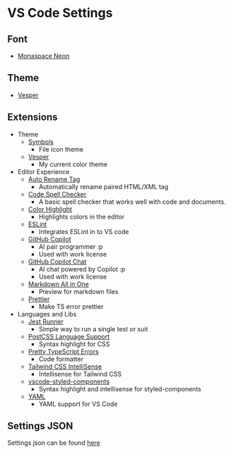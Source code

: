 # VS Code Settings

## Font
 - [Monaspace Neon](https://monaspace.githubnext.com/)

## Theme
 - [Vesper](https://marketplace.visualstudio.com/items?itemName=raunofreiberg.vesper)

## Extensions
 - Theme
   - [Symbols](https://marketplace.visualstudio.com/items?itemName=miguelsolorio.symbols)
     - File icon theme
   - [Vesper](https://marketplace.visualstudio.com/items?itemName=raunofreiberg.vesper)
     - My current color theme
 - Editor Experience
   - [Auto Rename Tag](https://marketplace.visualstudio.com/items?itemName=formulahendry.auto-rename-tag)
     - Automatically rename paired HTML/XML tag
   - [Code Spell Checker](https://marketplace.visualstudio.com/items?itemName=streetsidesoftware.code-spell-checker)
     - A basic spell checker that works well with code and documents.
   - [Color Highlight](https://marketplace.visualstudio.com/items?itemName=naumovs.color-highlight)
     - Highlights colors in the editor
   - [ESLint](https://marketplace.visualstudio.com/items?itemName=dbaeumer.vscode-eslint)
     - Integrates ESLint in to VS code
   - [GitHub Copilot](https://marketplace.visualstudio.com/items?itemName=GitHub.copilot)
     - AI pair programmer :p
     - Used with work license
   - [GitHub Copilot Chat](https://marketplace.visualstudio.com/items?itemName=GitHub.copilot-chat)
     - AI chat powered by Copilot :p
     - Used with work license
   - [Markdown All in One](https://marketplace.visualstudio.com/items?itemName=yzhang.markdown-all-in-one)
     - Preview for markdown files
   - [Prettier](https://marketplace.visualstudio.com/items?itemName=yoavbls.pretty-ts-errors)
     - Make TS error prettier
 - Languages and Libs
   - [Jest Runner](https://marketplace.visualstudio.com/items?itemName=firsttris.vscode-jest-runner)
     - Simple way to run a single test or suit
   - [PostCSS Language Support](https://marketplace.visualstudio.com/items?itemName=csstools.postcss)
     - Syntax highlight for CSS
   - [Pretty TypeScript Errors](https://marketplace.visualstudio.com/items?itemName=esbenp.prettier-vscode)
     - Code formatter
   - [Tailwind CSS IntelliSense](https://marketplace.visualstudio.com/items?itemName=bradlc.vscode-tailwindcss)
     - Intellisense for Tailwind CSS
   - [vscode-styled-components](https://marketplace.visualstudio.com/items?itemName=styled-components.vscode-styled-components)
     - Syntax highlight and intellisense for styled-components
   - [YAML](https://marketplace.visualstudio.com/items?itemName=redhat.vscode-yaml)
     - YAML support for VS Code

## Settings JSON

Settings json can be found [here](./settings.json)